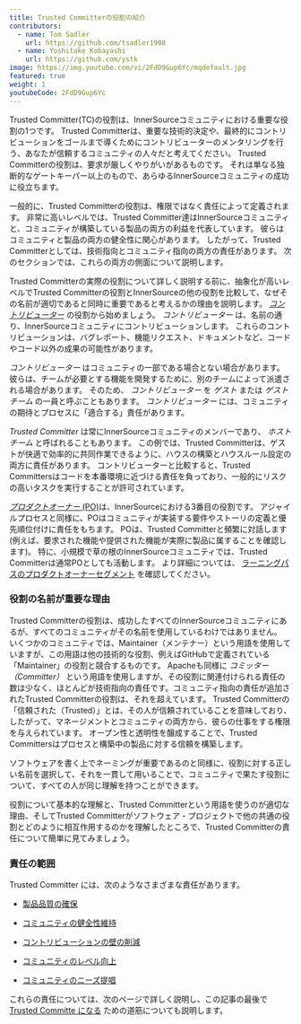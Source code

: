 ```yaml
---
title: Trusted Committerの役割の紹介
contributors:
  - name: Tom Sadler
    url: https://github.com/tsadler1988
  - name: Yoshitake Kobayashi
    url: https://github.com/ystk
image: https://img.youtube.com/vi/2FdD9Gup6Yc/mqdefault.jpg
featured: true
weight: 1
youtubeCode: 2FdD9Gup6Yc
---
```

<div class="paragraph pagenumrestart">
<p>Trusted Committer(TC)の役割は、InnerSourceコミュニティにおける重要な役割の1つです。
Trusted Committerは、重要な技術的決定や、最終的にコントリビューションをゴールまで導くためにコントリビューターのメンタリングを行う、あなたが信頼するコミュニティの人々だと考えてください。
Trusted Committerの役割は、要求が厳しくやりがいがあるものです。
それは単なる独断的なゲートキーパー以上のもので、あらゆるInnerSourceコミュニティの成功に役立ちます。</p>
</div>
<div class="paragraph">
<p>一般的に、Trusted Committerの役割は、権限ではなく責任によって定義されます。
非常に高いレベルでは、Trusted Committer達はInnerSourceコミュニティと、コミュニティが構築している製品の両方の利益を代表しています。
彼らはコミュニティと製品の両方の健全性に関心があります。
したがって、Trusted Committerとしては、技術指向とコミュニティ指向の両方の責任があります。
次のセクションでは、これらの両方の側面について説明します。</p>
</div>
<div class="paragraph">
<p>Trusted Committerの実際の役割について詳しく説明する前に、抽象化が高いレベルでTrusted Committerの役割とInnerSourceの他の役割を比較して、なぜその名前が適切であると同時に重要であると考えるかの理由を説明します。
<a href="https://innersourcecommons.org/learn/learning-path/contributor/01"><em>コントリビューター</em></a> の役割から始めましょう。
<em>コントリビューター</em> は、名前の通り、InnerSourceコミュニティにコントリビューションします。
これらのコントリビューションは、バグレポート、機能リクエスト、ドキュメントなど、コードやコード以外の成果の可能性があります。</p>
</div>
<div class="paragraph">
<p><em>コントリビューター</em> はコミュニティの一部である場合とない場合があります。
彼らは、チームが必要とする機能を開発するために、別のチームによって派遣される場合があります。
そのため、 <em>コントリビューター</em> を <em>ゲスト</em> または <em>ゲストチーム</em> の一員と呼ぶこともあります。
<em>コントリビューター</em> には、コミュニティの期待とプロセスに「適合する」責任があります。</p>
</div>
<div class="paragraph">
<p><em>Trusted Committer</em> は常にInnerSourceコミュニティのメンバーであり、 <em>ホストチーム</em> と呼ばれることもあります。
この例では、Trusted Committerは、ゲストが快適で効率的に共同作業できるように、ハウスの構築とハウスルール設定の両方に責任があります。
コントリビューターと比較すると、Trusted Committersはコードを本番環境に近づける責任を負っており、一般的にリスクの高いタスクを実行することが許可されています。</p>
</div>
<div class="paragraph">
<p><a href="https://innersourcecommons.org/learn/learning-path/product-owner/01"><em>プロダクトオーナー</em> (PO)</a>は、InnerSourceにおける3番目の役割です。
アジャイルプロセスと同様に、POはコミュニティが実装する要件やストーリの定義と優先順位付けに責任をもちます。
POは、Trusted Committerと頻繁に対話します(例えば、要求された機能や提供された機能が実際に製品に属することを確認します)。
特に、小規模で草の根のInnerSourceコミュニティでは、Trusted Committerは通常POとしても活動します。
より詳細については、 <a href="https://innersourcecommons.org/learn/learning-path/product-owner/01">ラーニングパスのプロダクトオーナーセグメント</a> を確認してください。</p>
</div>
<div class="sect2">
<h3 id="_役割の名前が重要な理由">役割の名前が重要な理由</h3>
<div class="paragraph">
<p>Trusted Committerの役割は、成功したすべてのInnerSourceコミュニティにあるが、すべてのコミュニティがその名前を使用しているわけではありません。
いくつかのコミュニティでは、Maintainer（メンテナー）という用語を使用していますが、この用語は他の技術的な役割、例えばGitHubで定義されている「Maintainer」の役割と競合するものです。
Apacheも同様に <em>コミッター（Committer）</em> という用語を使用しますが、その役割に関連付けられる責任の数は少なく、ほとんどが技術指向の責任です。コミュニティ指向の責任が追加されたTrusted Committerの役割は、それを超えています。
Trusted Committerの「信頼された（Trusted）」とは、その人が信頼されていることを意味しており、したがって、マネージメントとコミュニティの両方から、彼らの仕事をする権限を与えられています。
オープン性と透明性を醸成することで、Trusted Committersはプロセスと構築中の製品に対する信頼を構築します。</p>
</div>
<div class="paragraph">
<p>ソフトウェアを書く上でネーミングが重要であるのと同様に、役割に対する正しい名前を選択して、それを一貫して用いることで、コミュニティで果たす役割について、すべての人が同じ理解を持つことができます。</p>
</div>
<div class="paragraph">
<p>役割について基本的な理解と、Trusted Committerという用語を使うのが適切な理由、そしてTrusted Committerがソフトウェア・プロジェクトで他の共通の役割とどのように相互作用するのかを理解したところで、Trusted Committerの責任について簡単に見てみましょう。</p>
</div>
</div>
<div class="sect2">
<h3 id="_責任の範囲">責任の範囲</h3>
<div class="paragraph">
<p>Trusted Committer には、次のようなさまざまな責任があります。</p>
</div>
<div class="ulist">
<ul>
<li>
<p><a href="https://innersourcecommons.org/learn/learning-path/trusted-committer/02/">製品品質の確保</a></p>
</li>
<li>
<p><a href="https://innersourcecommons.org/learn/learning-path/trusted-committer/03/">コミュニティの健全性維持</a></p>
</li>
<li>
<p><a href="https://innersourcecommons.org/learn/learning-path/trusted-committer/05/">コントリビューションの壁の削減</a></p>
</li>
<li>
<p><a href="https://innersourcecommons.org/learn/learning-path/trusted-committer/04/">コミュニティのレベル向上</a></p>
</li>
<li>
<p><a href="https://innersourcecommons.org/learn/learning-path/trusted-committer/06/">コミュニティのニーズ提唱</a></p>
</li>
</ul>
</div>
<div class="paragraph">
<p>これらの責任については、次のページで詳しく説明し、この記事の最後で <a href="https://innersourcecommons.org/learn/learning-path/trusted-committer/07/">Trusted Committe になる</a> ための道筋についても説明します。</p>
</div>
</div>
<!--- This file autogenerated from https://github.com/InnerSourceCommons/InnerSourceLearningPath/blob/master/scripts -->